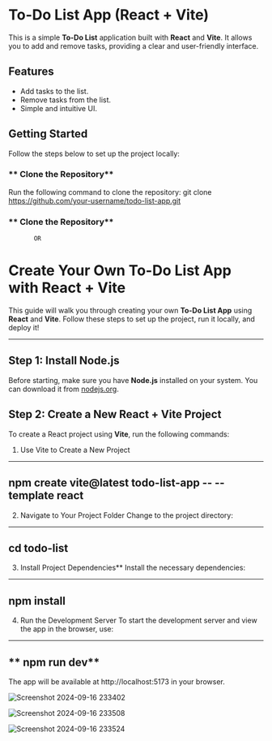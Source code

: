 # **To-Do List App** (React + Vite)

This is a simple **To-Do List** application built with **React** and **Vite**. It allows you to add and remove tasks, providing a clear and user-friendly interface.

## **Features**
- Add tasks to the list.
- Remove tasks from the list.
- Simple and intuitive UI.

## **Getting Started**

Follow the steps below to set up the project locally:

### ** Clone the Repository**

Run the following command to clone the repository:
git clone https://github.com/your-username/todo-list-app.git
### ** Clone the Repository**

           OR
# **Create Your Own To-Do List App with React + Vite**

This guide will walk you through creating your own **To-Do List App** using **React** and **Vite**. Follow these steps to set up the project, run it locally, and deploy it!

---

## Step 1: Install Node.js

Before starting, make sure you have **Node.js** installed on your system. You can download it from [nodejs.org](https://nodejs.org/).



## **Step 2: Create a New React + Vite Project**

To create a React project using **Vite**, run the following commands:


 1. Use Vite to Create a New Project
--------------------------------------------------
 npm create vite@latest todo-list-app -- --template react
--------------------------------------------------------------------


2. Navigate to Your Project Folder
Change to the project directory:
-----------------------------
 cd todo-list
-------------------------------

3. Install Project Dependencies**
Install the necessary dependencies:
----------------
npm install
----------------------------

4. Run the Development Server
To start the development server and view the app in the browser, use:
-------------------
** npm run dev**
-------------------


The app will be available at http://localhost:5173 in your browser.

![Screenshot 2024-09-16 233402](https://github.com/user-attachments/assets/f01fa313-689d-4cde-8360-37900105a533)

![Screenshot 2024-09-16 233508](https://github.com/user-attachments/assets/2ed6093b-1f55-452b-977f-1e5b51227967)

![Screenshot 2024-09-16 233524](https://github.com/user-attachments/assets/7f3eefbc-c22d-4ed1-b0e0-a2333093f2e3)




